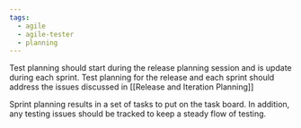 ```yaml
---
tags:
  - agile
  - agile-tester
  - planning
---
```

Test planning should start during the release planning session and is update during each sprint.
Test planning for the release and each sprint should address the issues discussed in [[Release and Iteration Planning]]

Sprint planning results in a set of tasks to put on the task board. In addition, any testing issues should be tracked to keep a steady flow of testing.

